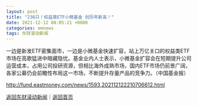 ```yaml
---
layout: post
title: "236只！权益类ETF小微基金 创历年新高！"
date: 2021-12-12 08:05:21 +0800
categories: emnews
tags: 东财滚动新闻
---
```


一边是新发ETF密集面市，一边是小微基金快速扩容，站上万亿关口的权益类ETF市场在高歌猛进中暗藏隐忧。基金业内人士表示，小微基金扩容会在短期提升公司运营成本，占用公司投研资源，但相比海外成熟市场，国内ETF市场仍前景广阔，各家公募仍会前瞻性布局这一市场，不断提升存量产品的竞争力。（中国基金报）

<http://fund.eastmoney.com/news/1593,202112122210706612.html>

[返回东财滚动新闻](//finews.withounder.com/emnews/)｜[返回首页](//finews.withounder.com/)